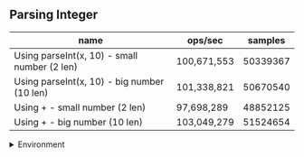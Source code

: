 ## Parsing Integer

|name|ops/sec|samples|
|-|-|-|
|Using parseInt(x, 10) - small number (2 len)|100,671,553|50339367|
|Using parseInt(x, 10) - big number (10 len)|101,338,821|50670540|
|Using + - small number (2 len)|97,698,289|48852125|
|Using + - big number (10 len)|103,049,279|51524654|


<details>
<summary>Environment</summary>

* __Machine:__ linux x64 | 4 vCPUs | 7.6GB Mem
* __Run:__ Fri Oct 17 2025 16:35:00 GMT+0000 (Coordinated Universal Time)
* __Node:__ `v20.19.5`
</details>

<!--
{"environment":{"platform":"linux","arch":"x64","cpus":4,"totalMemory":7.59783935546875},"benchmarks":[{"name":"Using parseInt(x, 10) - small number (2 len)","samples":50339367,"opsSec":100671553.29944625},{"name":"Using parseInt(x, 10) - big number (10 len)","samples":50670540,"opsSec":101338821.1576764},{"name":"Using + - small number (2 len)","samples":48852125,"opsSec":97698289.42736204},{"name":"Using + - big number (10 len)","samples":51524654,"opsSec":103049279.97059584}]}-->
